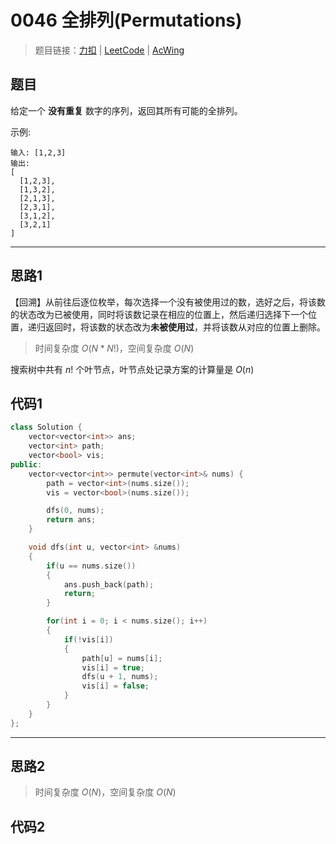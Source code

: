 # 0046 全排列(Permutations)

> 题目链接：[力扣](https://leetcode-cn.com/problems/permutations/) | [LeetCode](https://leetcode.com/problems/permutations/) | [AcWing](https://www.acwing.com/activity/content/problem/content/2383/1/)

## 题目

给定一个 **没有重复** 数字的序列，返回其所有可能的全排列。

示例:

```plain
输入: [1,2,3]
输出:
[
  [1,2,3],
  [1,3,2],
  [2,1,3],
  [2,3,1],
  [3,1,2],
  [3,2,1]
]
```

---

## 思路1

【回溯】从前往后逐位枚举，每次选择一个没有被使用过的数，选好之后，将该数的状态改为已被使用，同时将该数记录在相应的位置上，然后递归选择下一个位置，递归返回时，将该数的状态改为**未被使用过**，并将该数从对应的位置上删除。

> 时间复杂度 $O(N * N!)$，空间复杂度 $O(N)$

搜索树中共有 $n!$ 个叶节点，叶节点处记录方案的计算量是 $O(n)$

## 代码1

```cpp
class Solution {
    vector<vector<int>> ans;
    vector<int> path;
    vector<bool> vis;
public:
    vector<vector<int>> permute(vector<int>& nums) {
        path = vector<int>(nums.size());
        vis = vector<bool>(nums.size());

        dfs(0, nums);
        return ans;
    }

    void dfs(int u, vector<int> &nums)
    {
        if(u == nums.size())
        {
            ans.push_back(path);
            return;
        }

        for(int i = 0; i < nums.size(); i++)
        {
            if(!vis[i])
            {
                path[u] = nums[i];
                vis[i] = true;
                dfs(u + 1, nums);
                vis[i] = false;
            }
        }
    }
};
```

---

## 思路2

> 时间复杂度 $O(N)$，空间复杂度 $O(N)$

## 代码2

```cpp

```
